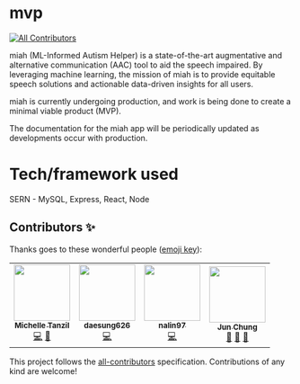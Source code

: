 # mvp

<!-- ALL-CONTRIBUTORS-BADGE:START - Do not remove or modify this section -->

[![All Contributors](https://img.shields.io/badge/all_contributors-4-orange.svg?style=flat-square)](#contributors-)

<!-- ALL-CONTRIBUTORS-BADGE:END -->

miah (ML-Informed Autism Helper) is a state-of-the-art augmentative and alternative communication (AAC) tool to aid the speech impaired. By leveraging machine learning, the mission of miah is to provide equitable speech solutions and actionable data-driven insights for all users.

miah is currently undergoing production, and work is being done to create a minimal viable product (MVP).

The documentation for the miah app will be periodically updated as developments occur with production.

# Tech/framework used

SERN - MySQL, Express, React, Node

## Contributors ✨

Thanks goes to these wonderful people ([emoji key](https://allcontributors.org/docs/en/emoji-key)):

<!-- ALL-CONTRIBUTORS-LIST:START - Do not remove or modify this section -->
<!-- prettier-ignore-start -->
<!-- markdownlint-disable -->
<table>
  <tr>
    <td align="center"><a href="https://tanzil.dev/"><img src="https://avatars3.githubusercontent.com/u/36688809?v=4" width="100px;" alt=""/><br /><sub><b>Michelle Tanzil</b></sub></a><br /><a href="https://github.com/miahapp/mvp/commits?author=MichelleTanzil" title="Code">💻</a> <a href="https://github.com/miahapp/mvp/pulls?q=is%3Apr+reviewed-by%3AMichelleTanzil" title="Reviewed Pull Requests">👀</a></td>
    <td align="center"><a href="https://github.com/daesung626"><img src="https://avatars3.githubusercontent.com/u/57124915?v=4" width="100px;" alt=""/><br /><sub><b>daesung626</b></sub></a><br /><a href="https://github.com/miahapp/mvp/commits?author=daesung626" title="Code">💻</a></td>
    <td align="center"><a href="https://github.com/nalin97"><img src="https://avatars2.githubusercontent.com/u/32428322?v=4" width="100px;" alt=""/><br /><sub><b>nalin97</b></sub></a><br /><a href="https://github.com/miahapp/mvp/commits?author=nalin97" title="Code">💻</a></td>
    <td align="center"><a href="https://github.com/Junxchung"><img src="https://avatars2.githubusercontent.com/u/60409241?v=4" width="100px;" alt=""/><br /><sub><b>Jun Chung</b></sub></a><br /><a href="#ideas-Junxchung" title="Ideas, Planning, & Feedback">🤔</a> <a href="#business-Junxchung" title="Business development">💼</a> <a href="#projectManagement-Junxchung" title="Project Management">📆</a></td>
  </tr>
</table>

<!-- markdownlint-enable -->
<!-- prettier-ignore-end -->

<!-- ALL-CONTRIBUTORS-LIST:END -->

This project follows the [all-contributors](https://github.com/all-contributors/all-contributors) specification. Contributions of any kind are welcome!
